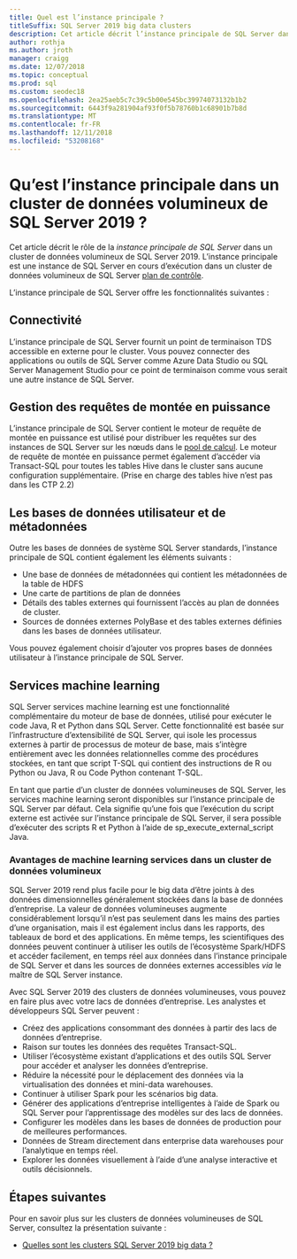 ```yaml
---
title: Quel est l’instance principale ?
titleSuffix: SQL Server 2019 big data clusters
description: Cet article décrit l’instance principale de SQL Server dans un cluster de données volumineuses de SQL Server 2019 (version préliminaire).
author: rothja
ms.author: jroth
manager: craigg
ms.date: 12/07/2018
ms.topic: conceptual
ms.prod: sql
ms.custom: seodec18
ms.openlocfilehash: 2ea25aeb5c7c39c5b00e545bc39974073132b1b2
ms.sourcegitcommit: 6443f9a281904af93f0f5b78760b1c68901b7b8d
ms.translationtype: MT
ms.contentlocale: fr-FR
ms.lasthandoff: 12/11/2018
ms.locfileid: "53208168"
---
```

# <a name="what-is-the-master-instance-in-a-sql-server-2019-big-data-cluster"></a>Qu’est l’instance principale dans un cluster de données volumineux de SQL Server 2019 ?

Cet article décrit le rôle de la *instance principale de SQL Server* dans un cluster de données volumineux de SQL Server 2019. L’instance principale est une instance de SQL Server en cours d’exécution dans un cluster de données volumineux de SQL Server [plan de contrôle](big-data-cluster-overview.md#controlplane).

L’instance principale de SQL Server offre les fonctionnalités suivantes :

## <a name="connectivity"></a>Connectivité

L’instance principale de SQL Server fournit un point de terminaison TDS accessible en externe pour le cluster. Vous pouvez connecter des applications ou outils de SQL Server comme Azure Data Studio ou SQL Server Management Studio pour ce point de terminaison comme vous serait une autre instance de SQL Server.

## <a name="scale-out-query-management"></a>Gestion des requêtes de montée en puissance

L’instance principale de SQL Server contient le moteur de requête de montée en puissance est utilisé pour distribuer les requêtes sur des instances de SQL Server sur les nœuds dans le [pool de calcul](concept-compute-pool.md). Le moteur de requête de montée en puissance permet également d’accéder via Transact-SQL pour toutes les tables Hive dans le cluster sans aucune configuration supplémentaire. (Prise en charge des tables hive n’est pas dans les CTP 2.2)

## <a name="metadata-and-user-databases"></a>Les bases de données utilisateur et de métadonnées

Outre les bases de données de système SQL Server standards, l’instance principale de SQL contient également les éléments suivants :

- Une base de données de métadonnées qui contient les métadonnées de la table de HDFS
- Une carte de partitions de plan de données
- Détails des tables externes qui fournissent l’accès au plan de données de cluster.
- Sources de données externes PolyBase et des tables externes définies dans les bases de données utilisateur.

Vous pouvez également choisir d’ajouter vos propres bases de données utilisateur à l’instance principale de SQL Server.

## <a name="machine-learning-services"></a>Services machine learning

SQL Server services machine learning est une fonctionnalité complémentaire du moteur de base de données, utilisé pour exécuter le code Java, R et Python dans SQL Server. Cette fonctionnalité est basée sur l’infrastructure d’extensibilité de SQL Server, qui isole les processus externes à partir de processus de moteur de base, mais s’intègre entièrement avec les données relationnelles comme des procédures stockées, en tant que script T-SQL qui contient des instructions de R ou Python ou Java, R ou Code Python contenant T-SQL.

En tant que partie d’un cluster de données volumineuses de SQL Server, les services machine learning seront disponibles sur l’instance principale de SQL Server par défaut. Cela signifie qu’une fois que l’exécution du script externe est activée sur l’instance principale de SQL Server, il sera possible d’exécuter des scripts R et Python à l’aide de sp_execute_external_script Java.

### <a name="advantages-of-machine-learning-services-in-a-big-data-cluster"></a>Avantages de machine learning services dans un cluster de données volumineux

SQL Server 2019 rend plus facile pour le big data d’être joints à des données dimensionnelles généralement stockées dans la base de données d’entreprise. La valeur de données volumineuses augmente considérablement lorsqu’il n’est pas seulement dans les mains des parties d’une organisation, mais il est également inclus dans les rapports, des tableaux de bord et des applications. En même temps, les scientifiques des données peuvent continuer à utiliser les outils de l’écosystème Spark/HDFS et accéder facilement, en temps réel aux données dans l’instance principale de SQL Server et dans les sources de données externes accessibles _via_ le maître de SQL Server instance.

Avec SQL Server 2019 des clusters de données volumineuses, vous pouvez en faire plus avec votre lacs de données d’entreprise. Les analystes et développeurs SQL Server peuvent :

* Créez des applications consommant des données à partir des lacs de données d’entreprise.
* Raison sur toutes les données des requêtes Transact-SQL.
* Utiliser l’écosystème existant d’applications et des outils SQL Server pour accéder et analyser les données d’entreprise.
* Réduire la nécessité pour le déplacement des données via la virtualisation des données et mini-data warehouses.
* Continuer à utiliser Spark pour les scénarios big data.
* Générer des applications d’entreprise intelligentes à l’aide de Spark ou SQL Server pour l’apprentissage des modèles sur des lacs de données.
* Configurer les modèles dans les bases de données de production pour de meilleures performances.
* Données de Stream directement dans enterprise data warehouses pour l’analytique en temps réel.
* Explorer les données visuellement à l’aide d’une analyse interactive et outils décisionnels.

## <a name="next-steps"></a>Étapes suivantes

Pour en savoir plus sur les clusters de données volumineuses de SQL Server, consultez la présentation suivante :

- [Quelles sont les clusters SQL Server 2019 big data ?](big-data-cluster-overview.md)
